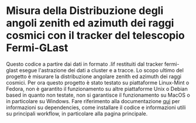 # Misura della Distribuzione degli angoli zenith ed azimuth dei raggi cosmici con il tracker del telescopio Fermi-GLast
Questo codice a partire dai dati in formato .lif restituiti dal tracker fermi-glast esegue l'astrazione dei dati a cluster e a tracce.
Lo scopo ultimo del progetto è misurare la distribuzione angolare zenith ed azimuth dei raggi cosmici.
Per ora questo progetto è stato testato su piattaforme Linux-Mint o Fedora, non è garantito il funzionamento su altre piattaforme Unix o Debian based in quanto non testate, non si garantisce il funzionamento su MacOS o in particolare su Windows.
Fare riferimento alla documentazione [qui](https://lapo01.github.io/Glast-Tracker-CosmicRayDistribution/html/index.html) per informazioni su dependencies, come installare il codice e informazioni utili su principali workflow, in particolare alla pagina principale.


